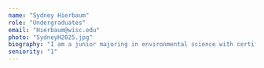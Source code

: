 ```yaml
---
name: "Sydney Hierbaum"
role: "Undergraduates"
email: "Hierbaum@wisc.edu"
photo: "SydneyH2025.jpg"
biography: "I am a junior majoring in environmental science with certificates in science communication and environmental studies. I have been working in the lab since October 2023 as an undergraduate lab assistant as well as assisting in Ismael’s PhD research studying pollen and ancient environmental DNA, the first aeDNA project in Wisconsin and one of the first in the US. This has included performing LOI and collecting samples out in the field. I am interested in studying the impacts of climate change and finding sustainable solutions to mitigate and address these effects."
seniority: "1"
---
```

